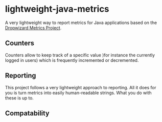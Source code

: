 # lightweight-java-metrics

A very lightweight way to report metrics for Java applications based on the [Dropwizard Metrics Project](https://dropwizard.github.io/metrics/3.1.0/).



## Counters

Counters allow to keep track of a specific value )for instance the currently logged in users) which is frequently incremented or decremented. 

## Reporting

This project follows a very lightweight approach to reporting. All it does for you is turn metrics into easily human-readable strings. What you do with these is up to.

## Compatability


